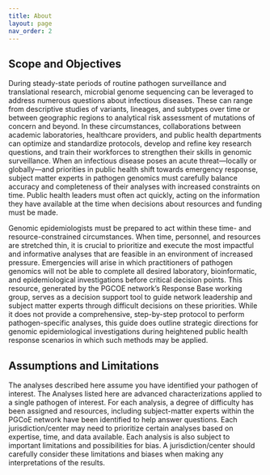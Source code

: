 ```yaml
---
title: About
layout: page
nav_order: 2
---
```


## Scope and Objectives
During steady-state periods of routine pathogen surveillance and translational research, microbial genome sequencing can be leveraged to address numerous questions about infectious diseases. These can range from descriptive studies of variants, lineages, and subtypes over time or between geographic regions to analytical risk assessment of mutations of concern and beyond. In these circumstances, collaborations between academic laboratories, healthcare providers, and public health departments can optimize and standardize protocols, develop and refine key research questions, and train their workforces to strengthen their skills in genomic surveillance. When an infectious disease poses an acute threat—locally or globally—and priorities in public health shift towards emergency response, subject matter experts in pathogen genomics must carefully balance accuracy and completeness of their analyses with increased constraints on time. Public health leaders must often act quickly, acting on the information they have available at the time when decisions about resources and funding must be made.

Genomic epidemiologists must be prepared to act within these time- and resource-constrained circumstances. When time, personnel, and resources are stretched thin, it is crucial to prioritize and execute the most impactful and informative analyses that are feasible in an environment of increased pressure. Emergencies will arise in which practitioners of pathogen genomics will not be able to complete all desired laboratory, bioinformatic, and epidemiological investigations before critical decision points. This resource, generated by the PGCOE network’s Response Base working group, serves as a decision support tool to guide network leadership and subject matter experts through difficult decisions on these priorities. While it does not provide a comprehensive, step-by-step protocol to perform pathogen-specific analyses, this guide does outline strategic directions for genomic epidemiological investigations during heightened public health response scenarios in which such methods may be applied. 

## Assumptions and Limitations
The analyses described here assume you have identified your pathogen of interest.  The Analyses listed here are advanced characterizations applied to a single pathogen of interest. For each analysis, a degree of difficulty has been assigned and resources, including subject-matter experts within the PGCoE network have been identified to help answer questions. Each jurisdiction/center may need to prioritize certain analyses based on expertise, time, and data available. Each analysis is also subject to important limitations and possibilities for bias. A jurisdiction/center should carefully consider these limitations and biases when making any interpretations of the results.